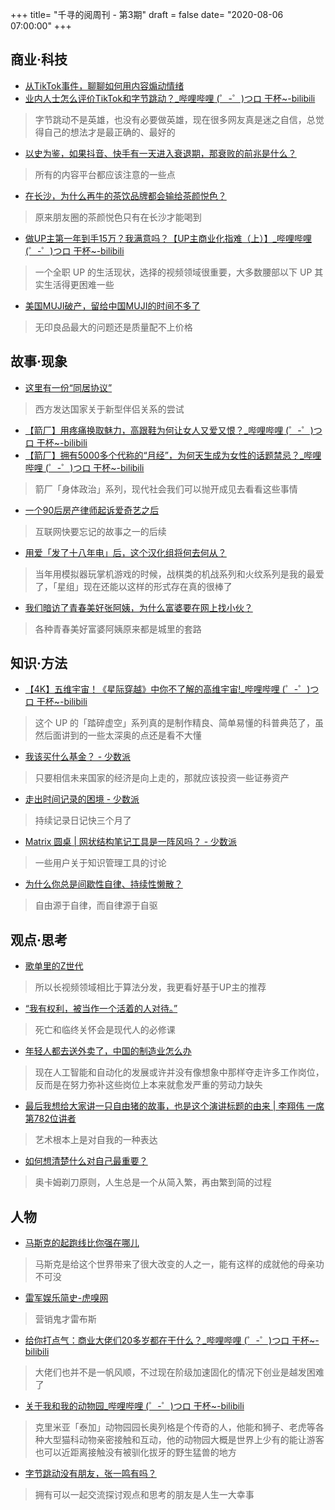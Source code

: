 +++
title= "千寻的阅周刊 - 第3期"
draft = false
date= "2020-08-06 07:00:00"
+++

## 商业·科技

- [从TikTok事件，聊聊如何用内容煽动情绪](https://mp.weixin.qq.com/s/Xf92aQqV0RG44hsa6f6AXg)
- [业内人士怎么评价TikTok和字节跳动？_哔哩哔哩 (゜-゜)つロ 干杯~-bilibili](https://www.bilibili.com/video/BV13V411z7fn)
> 字节跳动不是英雄，也没有必要做英雄，现在很多网友真是迷之自信，总觉得自己的想法才是最正确的、最好的

- [以史为鉴，如果抖音、快手有一天进入衰退期，那衰败的前兆是什么？](https://mp.weixin.qq.com/s/HvhnI4HlL92Cst4_1l4TNw)
> 所有的内容平台都应该注意的一些点

- [在长沙，为什么再牛的茶饮品牌都会输给茶颜悦色？](https://mp.weixin.qq.com/s/zZw4FYGgmY-zheSlq8iKyQ)
> 原来朋友圈的茶颜悦色只有在长沙才能喝到

- [做UP主第一年到手15万？我满意吗？【UP主商业化指难（上）】_哔哩哔哩 (゜-゜)つロ 干杯~-bilibili](https://www.bilibili.com/video/BV1RC4y1b78o)
> 一个全职 UP 的生活现状，选择的视频领域很重要，大多数腰部以下 UP 其实生活得更困难一些

- [美国MUJI破产，留给中国MUJI的时间不多了](https://mp.weixin.qq.com/s/3Kax4F6aZaGmhLnoGUJpaQ)
> 无印良品最大的问题还是质量配不上价格

## 故事·现象

- [这里有一份“同居协议”](https://mp.weixin.qq.com/s/r8s2NJFh4VuhAQIEzYxEkA)
> 西方发达国家关于新型伴侣关系的尝试

- [【箭厂】用疼痛换取魅力，高跟鞋为何让女人又爱又恨？_哔哩哔哩 (゜-゜)つロ 干杯~-bilibili](https://www.bilibili.com/video/BV1tK4y1x7ej)
- [【箭厂】拥有5000多个代称的“月经”，为何天生成为女性的话题禁忌？_哔哩哔哩 (゜-゜)つロ 干杯~-bilibili](https://www.bilibili.com/video/BV1uC4y187vQ)
> 箭厂「身体政治」系列，现代社会我们可以抛开成见去看看这些事情

- [一个90后房产律师起诉爱奇艺之后](https://mp.weixin.qq.com/s/rTBX1AFSZcpxVSix29lB_w)
> 互联网快要忘记的故事之一的后续

- [用爱「发了十八年电」后，这个汉化组将何去何从？](https://mp.weixin.qq.com/s/f49Y_mgyFkSHC87VgRu58A)
> 当年用模拟器玩掌机游戏的时候，战棋类的机战系列和火纹系列是我的最爱了，「星组」现在还能以这样的形式存在真的很棒了

- [我们暗访了青春美好张阿姨，为什么富婆要在网上找小伙？](https://mp.weixin.qq.com/s/b4lyrxYkOoHgcHhZziw2Sw)
> 各种青春美好富婆阿姨原来都是城里的套路

## 知识·方法

- [【4K】五维宇宙！《星际穿越》中你不了解的高维宇宙!_哔哩哔哩 (゜-゜)つロ 干杯~-bilibili](https://www.bilibili.com/video/BV15A411Y72X)
> 这个 UP 的「踏碎虚空」系列真的是制作精良、简单易懂的科普典范了，虽然后面讲到的一些太深奥的点还是看不大懂

- [我该买什么基金？ - 少数派](https://sspai.com/post/61744)
> 只要相信未来国家的经济是向上走的，那就应该投资一些证券资产

- [走出时间记录的困境 - 少数派](https://sspai.com/post/61802)
> 持续记录日记快三个月了

- [Matrix 圆桌 | 网状结构笔记工具是一阵风吗？ - 少数派](https://sspai.com/post/61886)
> 一些用户关于知识管理工具的讨论

- [为什么你总是间歇性自律、持续性懒散？](https://mp.weixin.qq.com/s/J4BDLeHuKUdTWaAU_k7hgA)
> 自由源于自律，而自律源于自驱

## 观点·思考

- [歌单里的Z世代](https://mp.weixin.qq.com/s/roRdR_DWZ__um5nlH5b3wA)
> 所以长视频领域相比于算法分发，我更看好基于UP主的推荐

- [“我有权利，被当作一个活着的人对待。”](https://mp.weixin.qq.com/s/CCGaoyMgB4NTu_-l-1QDig)
> 死亡和临终关怀会是现代人的必修课

- [年轻人都去送外卖了，中国的制造业怎么办](https://mp.weixin.qq.com/s/K28S-pNDSUridIJi47gZMg)
> 现在人工智能和自动化的发展或许并没有像想象中那样夺走许多工作岗位，反而是在努力弥补这些岗位上本来就愈发严重的劳动力缺失

- [最后我想给大家讲一只自由猪的故事，也是这个演讲标题的由来 | 李翔伟 一席第782位讲者](https://mp.weixin.qq.com/s/Rgx5IIHhep6pTgA57OkMjg)
> 艺术根本上是对自我的一种表达

- [如何想清楚什么对自己最重要？](https://mp.weixin.qq.com/s/-kLYFQUTD-x69WDj8uNFZA)
> 奥卡姆剃刀原则，人生总是一个从简入繁，再由繁到简的过程

## 人物

- [马斯克的起跑线比你强在哪儿](https://mp.weixin.qq.com/s/mWCGkGtLN8hA5nLSKx7Nzg)
> 马斯克是给这个世界带来了很大改变的人之一，能有这样的成就他的母亲功不可没

- [雷军娱乐简史-虎嗅网](https://www.huxiu.com/article/372739.html)
> 营销鬼才雷布斯

- [给你打点气：商业大佬们20多岁都在干什么？_哔哩哔哩 (゜-゜)つロ 干杯~-bilibili](https://www.bilibili.com/video/BV1Ya4y1E7cw)
> 大佬们也并不是一帆风顺，不过现在阶级加速固化的情况下创业是越发困难了

- [关于我和我的动物园_哔哩哔哩 (゜-゜)つロ 干杯~-bilibili](https://www.bilibili.com/video/BV1mi4y137kT)
> 克里米亚「泰加」动物园园长奥列格是个传奇的人，他能和狮子、老虎等各种大型猫科动物亲密接触和互动，他的动物园大概是世界上少有的能让游客也可以近距离接触没有被驯化拔牙的野生猛兽的地方

- [字节跳动没有朋友，张一鸣有吗？](https://mp.weixin.qq.com/s/U4GPw52ImZF5E-Nj8QSImQ)
> 拥有可以一起交流探讨观点和思考的朋友是人生一大幸事